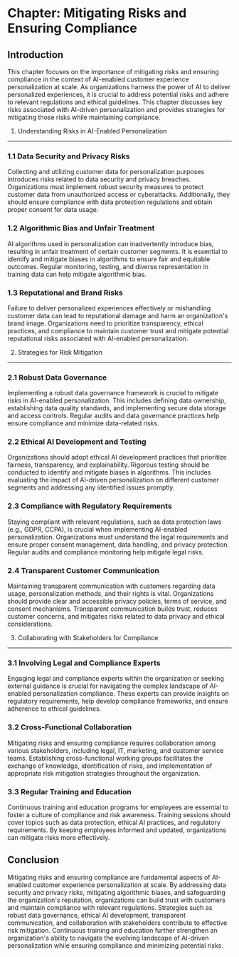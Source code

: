Chapter: Mitigating Risks and Ensuring Compliance
=================================================

Introduction
------------

This chapter focuses on the importance of mitigating risks and ensuring compliance in the context of AI-enabled customer experience personalization at scale. As organizations harness the power of AI to deliver personalized experiences, it is crucial to address potential risks and adhere to relevant regulations and ethical guidelines. This chapter discusses key risks associated with AI-driven personalization and provides strategies for mitigating those risks while maintaining compliance.

1. Understanding Risks in AI-Enabled Personalization
----------------------------------------------------

### 1.1 Data Security and Privacy Risks

Collecting and utilizing customer data for personalization purposes introduces risks related to data security and privacy breaches. Organizations must implement robust security measures to protect customer data from unauthorized access or cyberattacks. Additionally, they should ensure compliance with data protection regulations and obtain proper consent for data usage.

### 1.2 Algorithmic Bias and Unfair Treatment

AI algorithms used in personalization can inadvertently introduce bias, resulting in unfair treatment of certain customer segments. It is essential to identify and mitigate biases in algorithms to ensure fair and equitable outcomes. Regular monitoring, testing, and diverse representation in training data can help mitigate algorithmic bias.

### 1.3 Reputational and Brand Risks

Failure to deliver personalized experiences effectively or mishandling customer data can lead to reputational damage and harm an organization's brand image. Organizations need to prioritize transparency, ethical practices, and compliance to maintain customer trust and mitigate potential reputational risks associated with AI-enabled personalization.

2. Strategies for Risk Mitigation
---------------------------------

### 2.1 Robust Data Governance

Implementing a robust data governance framework is crucial to mitigate risks in AI-enabled personalization. This includes defining data ownership, establishing data quality standards, and implementing secure data storage and access controls. Regular audits and data governance practices help ensure compliance and minimize data-related risks.

### 2.2 Ethical AI Development and Testing

Organizations should adopt ethical AI development practices that prioritize fairness, transparency, and explainability. Rigorous testing should be conducted to identify and mitigate biases in algorithms. This includes evaluating the impact of AI-driven personalization on different customer segments and addressing any identified issues promptly.

### 2.3 Compliance with Regulatory Requirements

Staying compliant with relevant regulations, such as data protection laws (e.g., GDPR, CCPA), is crucial when implementing AI-enabled personalization. Organizations must understand the legal requirements and ensure proper consent management, data handling, and privacy protection. Regular audits and compliance monitoring help mitigate legal risks.

### 2.4 Transparent Customer Communication

Maintaining transparent communication with customers regarding data usage, personalization methods, and their rights is vital. Organizations should provide clear and accessible privacy policies, terms of service, and consent mechanisms. Transparent communication builds trust, reduces customer concerns, and mitigates risks related to data privacy and ethical considerations.

3. Collaborating with Stakeholders for Compliance
-------------------------------------------------

### 3.1 Involving Legal and Compliance Experts

Engaging legal and compliance experts within the organization or seeking external guidance is crucial for navigating the complex landscape of AI-enabled personalization compliance. These experts can provide insights on regulatory requirements, help develop compliance frameworks, and ensure adherence to ethical guidelines.

### 3.2 Cross-Functional Collaboration

Mitigating risks and ensuring compliance requires collaboration among various stakeholders, including legal, IT, marketing, and customer service teams. Establishing cross-functional working groups facilitates the exchange of knowledge, identification of risks, and implementation of appropriate risk mitigation strategies throughout the organization.

### 3.3 Regular Training and Education

Continuous training and education programs for employees are essential to foster a culture of compliance and risk awareness. Training sessions should cover topics such as data protection, ethical AI practices, and regulatory requirements. By keeping employees informed and updated, organizations can mitigate risks more effectively.

Conclusion
----------

Mitigating risks and ensuring compliance are fundamental aspects of AI-enabled customer experience personalization at scale. By addressing data security and privacy risks, mitigating algorithmic biases, and safeguarding the organization's reputation, organizations can build trust with customers and maintain compliance with relevant regulations. Strategies such as robust data governance, ethical AI development, transparent communication, and collaboration with stakeholders contribute to effective risk mitigation. Continuous training and education further strengthen an organization's ability to navigate the evolving landscape of AI-driven personalization while ensuring compliance and minimizing potential risks.
